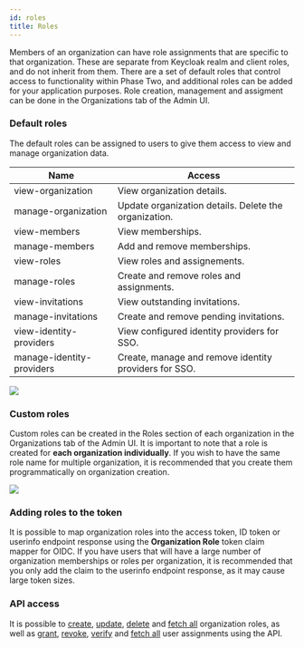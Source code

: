```yaml
---
id: roles
title: Roles
---
```


Members of an organization can have role assignments that are specific to that organization. These are separate from Keycloak realm and client roles, and do not inherit from them. There are a set of default roles that control access to functionality within Phase Two, and additional roles can be added for your application purposes. Role creation, management and assigment can be done in the Organizations tab of the Admin UI.

### Default roles

The default roles can be assigned to users to give them access to view and manage organization data.

| Name | Access |
| --- | --- |
| view-organization | View organization details. |
| manage-organization | Update organization details. Delete the organization. |
| view-members | View memberships. |
| manage-members | Add and remove memberships. |
| view-roles | View roles and assignements. |
| manage-roles | Create and remove roles and assignments. |
| view-invitations | View outstanding invitations. |
| manage-invitations | Create and remove pending invitations. |
| view-identity-providers | View configured identity providers for SSO. |
| manage-identity-providers | Create, manage and remove identity providers for SSO. |
 
![](/docs/organizations-roles-list.png)
 
### Custom roles

Custom roles can be created in the Roles section of each organization in the Organizations tab of the Admin UI. It is important to note that a role is created for **each organization individually**. If you wish to have the same role name for multiple organization, it is recommended that you create them programmatically on organization creation.

![](/docs/organizations-roles-create.png)

### Adding roles to the token

It is possible to map organization roles into the access token, ID token or userinfo endpoint response using the **Organization Role** token claim mapper for OIDC. If you have users that will have a large number of organization memberships or roles per organization, it is recommended that you only add the claim to the userinfo endpoint response, as it may cause large token sizes. 

### API access

It is possible to [create](/api/create-organization-role), [update](/api/update-organization-role), [delete](/api/delete-organization-role) and [fetch all](/api/get-organization-roles) organization roles, as well as [grant](/api/grant-user-organization-role), [revoke](/api/revoke-user-organization-role), [verify](/api/check-user-organization-role) and [fetch all](/api/get-user-organization-roles) user assignments using the API.
